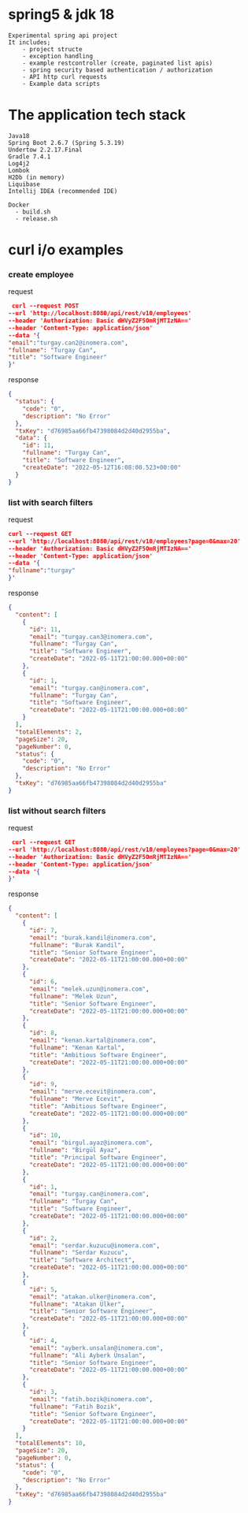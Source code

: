 # spring5 & jdk 18

    Experimental spring api project
    It includes;
        - project structe
        - exception handling
        - example restcontroller (create, paginated list apis)
        - spring security based authentication / authorization
        - API http curl requests
        - Example data scripts

# The application tech stack

    Java18
    Spring Boot 2.6.7 (Spring 5.3.19)
    Undertow 2.2.17.Final
    Gradle 7.4.1
    Log4j2
    Lombok
    H2Db (in memory)
    Liquibase
    Intellij IDEA (recommended IDE)
    
    Docker 
      - build.sh
      - release.sh

# curl i/o examples

### create employee

request

```json
 curl --request POST
--url 'http://localhost:8080/api/rest/v10/employees'
--header 'Authorization: Basic dHVyZ2F5OnRjMTIzNA=='
--header 'Content-Type: application/json'
--data '{
"email":"turgay.can2@inomera.com",
"fullname": "Turgay Can",
"title": "Software Engineer"
}'
```

response

```json lines
{
  "status": {
    "code": "0",
    "description": "No Error"
  },
  "txKey": "d76985aa66fb47398084d2d40d2955ba",
  "data": {
    "id": 11,
    "fullname": "Turgay Can",
    "title": "Software Engineer",
    "createDate": "2022-05-12T16:08:00.523+00:00"
  }
}
```

### list with search filters

request

```json
curl --request GET
--url 'http://localhost:8080/api/rest/v10/employees?page=0&max=20'
--header 'Authorization: Basic dHVyZ2F5OnRjMTIzNA=='
--header 'Content-Type: application/json'
--data '{
"fullname":"turgay"
}'
```

response

```json lines
{
  "content": [
    {
      "id": 11,
      "email": "turgay.can3@inomera.com",
      "fullname": "Turgay Can",
      "title": "Software Engineer",
      "createDate": "2022-05-11T21:00:00.000+00:00"
    },
    {
      "id": 1,
      "email": "turgay.can@inomera.com",
      "fullname": "Turgay Can",
      "title": "Software Engineer",
      "createDate": "2022-05-11T21:00:00.000+00:00"
    }
  ],
  "totalElements": 2,
  "pageSize": 20,
  "pageNumber": 0,
  "status": {
    "code": "0",
    "description": "No Error"
  },
  "txKey": "d76985aa66fb47398084d2d40d2955ba"
}
```

### list without search filters

request

```json
 curl --request GET
--url 'http://localhost:8080/api/rest/v10/employees?page=0&max=20'
--header 'Authorization: Basic dHVyZ2F5OnRjMTIzNA=='
--header 'Content-Type: application/json'
--data '{
}'
```

response

```json lines
{
  "content": [
    {
      "id": 7,
      "email": "burak.kandil@inomera.com",
      "fullname": "Burak Kandil",
      "title": "Senior Software Engineer",
      "createDate": "2022-05-11T21:00:00.000+00:00"
    },
    {
      "id": 6,
      "email": "melek.uzun@inomera.com",
      "fullname": "Melek Uzun",
      "title": "Senior Software Engineer",
      "createDate": "2022-05-11T21:00:00.000+00:00"
    },
    {
      "id": 8,
      "email": "kenan.kartal@inomera.com",
      "fullname": "Kenan Kartal",
      "title": "Ambitious Software Engineer",
      "createDate": "2022-05-11T21:00:00.000+00:00"
    },
    {
      "id": 9,
      "email": "merve.ecevit@inomera.com",
      "fullname": "Merve Ecevit",
      "title": "Ambitious Software Engineer",
      "createDate": "2022-05-11T21:00:00.000+00:00"
    },
    {
      "id": 10,
      "email": "birgul.ayaz@inomera.com",
      "fullname": "Birgül Ayaz",
      "title": "Principal Software Engineer",
      "createDate": "2022-05-11T21:00:00.000+00:00"
    },
    {
      "id": 1,
      "email": "turgay.can@inomera.com",
      "fullname": "Turgay Can",
      "title": "Software Engineer",
      "createDate": "2022-05-11T21:00:00.000+00:00"
    },
    {
      "id": 2,
      "email": "serdar.kuzucu@inomera.com",
      "fullname": "Serdar Kuzucu",
      "title": "Software Architect",
      "createDate": "2022-05-11T21:00:00.000+00:00"
    },
    {
      "id": 5,
      "email": "atakan.ulker@inomera.com",
      "fullname": "Atakan Ülker",
      "title": "Senior Software Engineer",
      "createDate": "2022-05-11T21:00:00.000+00:00"
    },
    {
      "id": 4,
      "email": "ayberk.unsalan@inomera.com",
      "fullname": "Ali Ayberk Ünsalan",
      "title": "Senior Software Engineer",
      "createDate": "2022-05-11T21:00:00.000+00:00"
    },
    {
      "id": 3,
      "email": "fatih.bozik@inomera.com",
      "fullname": "Fatih Bozik",
      "title": "Senior Software Engineer",
      "createDate": "2022-05-11T21:00:00.000+00:00"
    }
  ],
  "totalElements": 10,
  "pageSize": 20,
  "pageNumber": 0,
  "status": {
    "code": "0",
    "description": "No Error"
  },
  "txKey": "d76985aa66fb47398084d2d40d2955ba"
}
```

